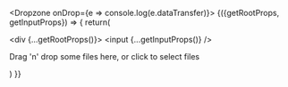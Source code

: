  <Dropzone onDrop={e => console.log(e.dataTransfer)}>
        {({getRootProps, getInputProps}) => {
            return(
                <section>
                    <div {...getRootProps()}>
                        <input {...getInputProps()} />
                        <p>Drag 'n' drop some files here, or click to select files</p>
                    </div>
                </section>
            )
        }}
    </Dropzone>